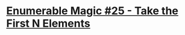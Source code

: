 # [Enumerable Magic #25 - Take the First N Elements](https://www.codewars.com/kata/545afd0761aa4c3055001386)
